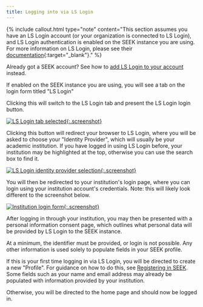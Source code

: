 ```yaml
---
title: Logging into via LS Login
---
```



{% include callout.html type="note" content="This section assumes you have an LS Login account (or your organization is connected to LS Login), 
and LS Login authentication is enabled on the SEEK instance you are using. For more information on LS Login, please 
see their [documentation](https://lifescience-ri.eu/ls-login/documentation/user-documentation/user-documentation.html){:target=\"_blank\"}." %}

Already got a SEEK account? See how to [add LS Login to your account](managing-identities#add-identity) instead. 

If enabled on the SEEK instance you are using, you will see a tab on the login form titled "LS Login"

Clicking this will switch to the LS Login tab and present the LS Login login button.

[![LS Login tab selected](/images/user-guide/omniauth/ls_login_button.png){:.screenshot}](/images/user-guide/omniauth/ls_login_button.png)

<a name="aai-flow"></a>
Clicking this button will redirect your browser to LS Login, 
where you will be asked to choose your "Identity Provider", which will usually be your academic institution.
If you have logged in using LS Login before, your institution may be highlighted at the top, 
otherwise you can use the search box to find it.

[![LS Login identity provider selection](/images/user-guide/omniauth/ls_login_inst_choice.png){:.screenshot}](/images/user-guide/omniauth/ls_login_inst_choice.png)

You will then be redirected to your institution's login page, where you can login using your institution account's credentials. 
Note: this will likely look different to the screenshot below.

[![Institution login form](/images/user-guide/omniauth/inst_login.png){:.screenshot}](/images/user-guide/omniauth/inst_login.png)

After logging in through your institution, you may then be presented with a personal information consent page, 
which outlines what personal data will be provided by LS Login to the SEEK instance.

At a minimum, the identifier must be provided, or login is not possible. Any other information is used solely to 
populate fields in your SEEK profile.

If this is your first time logging in via LS Login, you will be directed to create a new "Profile". For guidance on how to do this, see [Registering in SEEK](registering#new-profile). Some fields such as your name and email address may already be populated with information provided by your institution.

Otherwise, you will be directed to the home page and should now be logged in.
